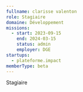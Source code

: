 ```yaml
---
fullname: clarisse valenton
role: Stagiaire
domaine: Développement
missions:
  - start: 2023-09-15
    end: 2024-03-15
    status: admin
    employer: DGE
startups:
  - plateforme.impact
memberType: beta
---
```


Stagiaire
